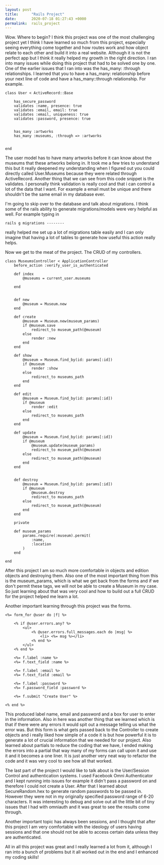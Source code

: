 ```yaml
---
layout: post
title:      "Rails Project"
date:       2020-07-18 01:27:43 +0000
permalink:  rails_project
---
```



Wow. Where to begin? I think this project was one of the most challenging project yet I think I have learned so much from this project, especially seeing everything come together and how routes work and how object relate to each other and build it into a real website. Although it is not the perfect app but I think it really helped my growth in the right direction. 
I ran into many issues while doing this project that had to be solved one by one. 
One of the earlier issues that I ran into was the has_many: :through relationships. I learned that you to have a has_many: relationship before your next line of code and have a has_many::through relationship. 
For example. 
```
class User < ActiveRecord::Base

    has_secure_password
    validates :name, presence: true
    validates :email, email: true 
    validates :email, uniqueness: true
    validates :password, presence: true


    has_many :artworks
    has_many :museums, :through => :artworks


end 
```

The user model has to have many artworks before it can know about the museums that these artworks belong in. 
It took me a few tries to understand this but it really deepened my understanding when I figured out you could directly called User.Museums because they were related through ActiveRecord. 
Another thing that we can see from this code snippet is the validates. I personally think validation is really cool and that i can control a lot of the data that I want. For example a email must be unique and there shouldn't be the same email in my database ever. 

I'm going to skip over to the database and talk about migrations. I think some of the rails ability to generate migrations/models were very helpful as well. For example typing in 
```
rails g migrations --------
```
really helped me set up a lot of migrations table easily and I can only imagine that having a lot of tables to generate how useful this action really helps. 

Now we get to the meat of the project. The CRUD of my controllers. 

```
class MuseumsController < ApplicationController
    before_action :verify_user_is_authenticated

    def index 
        @museums = current_user.museums
        
    end 


    def new
        @museum = Museum.new
    end 

    def create
        @museum = Museum.new(museum_params)
        if @museum.save
            redirect_to museum_path(@museum)
        else
            render :new
        end 
    end 

    def show 
        @museum = Museum.find_by(id: params[:id])
        if @museum
            render :show
        else
            redirect_to museums_path
        end 
    end 

    def edit
        @museum = Museum.find_by(id: params[:id])
        if @museum
            render :edit
        else
            redirect_to museums_path
        end 
    end 

    def update 
        @museum = Museum.find_by(id: params[:id])
        if @museum
            @museum.update(museum_params)
            redirect_to museum_path(@museum)
        else
            redirect_to museum_path(@museum)
        end 
    end 
    

    def destroy
        @museum = Museum.find_by(id: params[:id])
        if @museum
            @museum.destroy
            redirect_to museums_path
        else
            redirect_to museum_path(@museum)
        end
    end 

    private 

    def museum_params
        params.require(:museum).permit(
            :name,
            :location
        )
    end 

end 
```

After this project I am so much more comfortable in objects and edition objects and destroying them. Also one of the most important thing from this is the museum_params, which is what we get back from the forms and if we don't permit these tags, we will not be able to create a Museum in my case. So just learning about that was very cool and how to build out a full CRUD for the project helped me learn a lot. 

Another important learning through this project was the forms. 

```
<%= form_for @user do |f| %>
   
    <% if @user.errors.any? %>
        <ul>
            <% @user.errors.full_messages.each do |msg| %>
                <li> <%= msg %></li>
            <% end %>
        </ul>
    <% end %>

    <%= f.label :name %>
    <%= f.text_field :name %>

    <%= f.label :email %>
    <%= f.text_field :email %>

    <%= f.label :password %>
    <%= f.password_field :password %>

    <%= f.submit "Create User" %>

<% end %>
```

This produced label name, email and password and a box for user to enter in the information. Also in here was another thing that we learned which is that if there were any errors it would spit out a message telling us what the error was. But this form is what gets passed back to the Controller to create objects and i really liked how simple of a code it is but how powerful it is to generate a lot of crucial information that we needed for our project. Also learned about partials to reduce the coding that we have, I ended making the errors into a partial that way many of my forms can call upon it and use it and it becomes a one liner. It is just another very neat way to refactor the code and it was very cool to see how all that worked. 

The last part of the project I would like to talk about is the User/Session Control and authentication systems. I used Facebook Omni Authenticator and I kept running into issues for example it didn't pass a password on and therefore I could not create a User. After that I learned about SecureRandom.hex to generate random passwords to be passed in. However they were not in my originally specified password range of 6-20 characters. It was interesting to debug and solve out all the little bit of tiny issues that I had with omniauth and it was great to see the results come through. 

Another important topic has always been sessions, and I thought that after this project I am very comfortable with the ideology of users having sessions and that one should not be able to access certain data unless they are authenticated. 

All in all this project was great and I really learned a lot from it, although I ran into a bunch of problems but it all worked out in the end and I enhanced my coding skills! 
